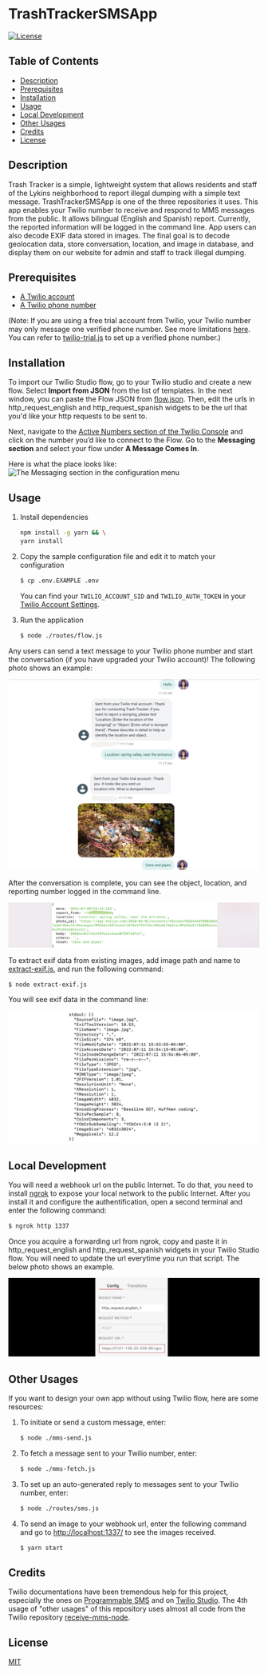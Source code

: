 # TrashTrackerSMSApp

[![License](https://img.shields.io/badge/License-MIT-brightgreen.svg)](https://opensource.org/licenses/MIT)

## Table of Contents
- [Description](#description)
- [Prerequisites](#prerequisites)
- [Installation](#installation)
- [Usage](#usage)
- [Local Development](#local-development)
- [Other Usages](#other-usages)
- [Credits](#credits)
- [License](#license)

## Description

Trash Tracker is a simple, lightweight system that allows residents and staff of the Lykins neighborhood to report illegal dumping with a simple text message. TrashTrackerSMSApp is one of the three repositories it uses. This app enables your Twilio number to receive and respond to MMS messages from the public. It allows bilingual (English and Spanish) report. Currently, the reported information will be logged in the command line. App users can also decode EXIF data stored in images. The final goal is to decode geolocation data, store conversation, location, and image in database, and display them on our website for admin and staff to track illegal dumping.

## Prerequisites

- [A Twilio account](http://www.twilio.com/referral/7fB3Je)
- [A Twilio phone number](https://www.twilio.com/docs/usage/tutorials/how-to-use-your-free-trial-account#get-your-first-twilio-phone-number)

(Note: If you are using a free trial account from Twilio, your Twilio number may only message one verified phone number. See more limitations [here](https://support.twilio.com/hc/en-us/articles/360036052753-Twilio-Free-Trial-Limitations). You can refer to [twilio-trial.js](./twilio-trial.js) to set up a verified phone number.)

## Installation

To import our Twilio Studio flow, go to your Twilio studio and create a new flow. Select **Import from JSON** from the list of templates. In the next window, you can paste the Flow JSON from [flow.json](./public/assets/flow.json). Then, edit the urls in http_request_english and http_request_spanish widgets to be the url that you'd like your http requests to be sent to.

<!-- Next, click on the Trigger Widget on the top and copy your webhook url from the Inspector Panel on the right hand. It should look like this:

```
https://webhooks.twilio.com/v1/Accounts/{AccountSid}/Flows/{FlowSid}
``` -->

Next, navigate to the [Active Numbers section of the Twilio Console](https://www.twilio.com/console/phone-numbers/incoming) and click on the number you’d like to connect to the Flow. Go to the **Messaging section** and select your flow under **A Message Comes In**.

Here is what the place looks like:
![The Messaging section in the configuration menu](https://twilio-cms-prod.s3.amazonaws.com/images/Screen_Shot_2022-02-09_at_7.42.46_PM.width-1600.png)

## Usage
1. Install dependencies

    ```bash
    npm install -g yarn && \
    yarn install
    ```

2. Copy the sample configuration file and edit it to match your configuration

   ```bash
   $ cp .env.EXAMPLE .env
   ```
   You can find your `TWILIO_ACCOUNT_SID` and `TWILIO_AUTH_TOKEN` in your [Twilio Account Settings](https://www.twilio.com/console).

3. Run the application

    ```bash
    $ node ./routes/flow.js
    ```

Any users can send a text message to your Twilio phone number and start the conversation (if you have upgraded your Twilio account)! The following photo shows an example:

![Example of text communication](./public/images/example_text_communication.jpg)

After the conversation is complete, you can see the object, location, and reporting number logged in the command line.

![Example of log messages](./public/images/example_console_log.png)

To extract exif data from existing images, add image path and name to [extract-exif.js](./extract-exif.js), and run the following command:

```bash
$ node extract-exif.js
```

You will see exif data in the command line:

![Example of exif data](./public/images/example_exif.png)

## Local Development

You will need a webhook url on the public Internet. To do that, you need to install [ngrok](https://ngrok.com/download) to expose your local network to the public Internet. After you install it and configure the authentification, open a second terminal and enter the following command:

```bash
$ ngrok http 1337
```

Once you acquire a forwarding url from ngrok, copy and paste it in http_request_english and http_request_spanish widgets in your Twilio Studio flow. You will need to update the url everytime you run that script. The below photo shows an example.

![Example of http_request widget](./public/images/example_http_request_widget.png)

## Other Usages

If you want to design your own app without using Twilio flow, here are some resources: 
1. To initiate or send a custom message, enter:
    ```bash
    $ node ./mms-send.js
    ```
2. To fetch a message sent to your Twilio number, enter:
    ```bash
    $ node ./mms-fetch.js
    ```
3. To set up an auto-generated reply to messages sent to your Twilio number, enter: 
    ```bash
    $ node ./routes/sms.js
    ```
4. To send an image to your webhook url, enter the following command and go to [http://localhost:1337/](http://localhost:1337/) to see the images received.

    ```bash
    $ yarn start
    ```

## Credits
Twilio documentations have been tremendous help for this project, especially the ones on [Programmable SMS](https://www.twilio.com/docs/sms/quickstart/node#sign-up-for-twilio-and-get-a-twilio-phone-number) and on [Twilio Studio](https://www.twilio.com/docs/studio/user-guide/get-started). The 4th usage of "other usages" of this repository uses almost all code from the Twilio repository [receive-mms-node](https://github.com/TwilioDevEd/receive-mms-node).

## License

[MIT](https://opensource.org/licenses/MIT)
